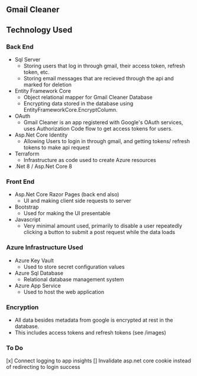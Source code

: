 ## Gmail Cleaner

## Technology Used

### Back End
- Sql Server 
    - Storing users that log in through gmail, their access token, refresh token, etc.
    - Storing email messages that are recieved through the api and marked for deletion
- Entity Framework Core 
    - Object relational mapper for Gmail Cleaner Database
    - Encrypting data stored in the database using EntityFrameworkCore.EncryptColumn.
- OAuth
    - Gmail Cleaner is an app registered with Google's OAuth services, uses Authorization Code flow to get access tokens for users.
- Asp.Net Core Identity
    - Allowing Users to login in through gmail, and getting tokens/ refresh tokens to make api request
- Terraform
    - Infrastructure as code used to create Azure resources
- .Net 8 / Asp.Net Core 8
### Front End
- Asp.Net Core Razor Pages (back end also)
    - UI and making client side requests to server
- Bootstrap
    - Used for making the UI presentable
- Javascript
    - Very minimal amount used, primarily to disable a user repeatedly clicking a button to submit a post request while the data loads
### Azure Infrastructure Used
- Azure Key Vault
    - Used to store secret configuration values
- Azure Sql Database
    - Relational database management system
- Azure App Service
    - Used to host the web application


### Encryption
- All data besides metadata from google is encrypted at rest in the database.
- This includes access tokens and refresh tokens (see /images)

### To Do 
[x] Connect logging to app insights
[] Invalidate asp.net core cookie instead of redirecting to login success